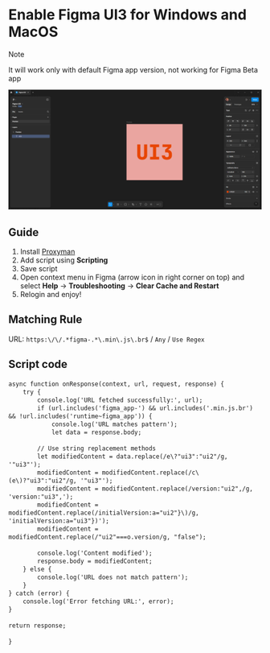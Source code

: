 # Enable Figma UI3 for Windows and MacOS

> [!NOTE]
> It will work only with default Figma app version, not working for Figma Beta app

![Screenshot of Figma UI3](preview.jpg)

## Guide
1. Install [Proxyman](https://proxyman.io/)
2. Add script using **Scripting**
3. Save script
4. Open context menu in Figma (arrow icon in right corner on top) and select **Help** -> **Troubleshooting** -> **Clear Cache and Restart**
5. Relogin and enjoy!

## Matching Rule
URL: `https:\/\/.*figma-.*\.min\.js\.br$` / `Any` / `Use Regex`

## Script code
```
async function onResponse(context, url, request, response) {
    try {
        console.log('URL fetched successfully:', url);
        if (url.includes('figma_app-') && url.includes('.min.js.br') && !url.includes('runtime~figma_app')) {
            console.log('URL matches pattern');
            let data = response.body;

        // Use string replacement methods
        let modifiedContent = data.replace(/e\?"ui3":"ui2"/g, '"ui3"');
        modifiedContent = modifiedContent.replace(/c\(e\)?"ui3":"ui2"/g, '"ui3"');
        modifiedContent = modifiedContent.replace(/version:"ui2",/g, 'version:"ui3",');
        modifiedContent = modifiedContent.replace(/initialVersion:a="ui2"}\)/g, 'initialVersion:a="ui3"})');
        modifiedContent = modifiedContent.replace(/"ui2"===o.version/g, "false");

        console.log('Content modified');
        response.body = modifiedContent;
    } else {
        console.log('URL does not match pattern');
    }
} catch (error) {
    console.log('Error fetching URL:', error);
}

return response;

}
```
